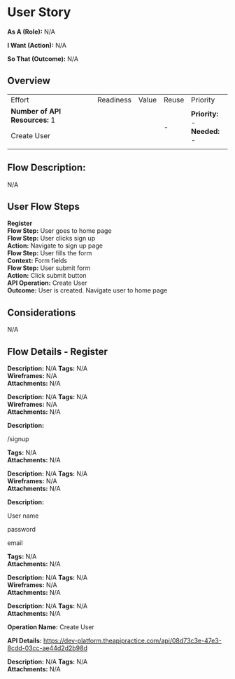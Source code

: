 # User Story
**As A (Role):** N/A

**I Want (Action):** N/A

**So That (Outcome):** N/A

## Overview

|  |  |  |  |  |
| --- | --- | --- | --- | --- |
| Effort | Readiness | Value | Reuse | Priority |
| **Number of API Resources:** 1<br><p>Create User</p> | |  | - | **Priority:** -<br>**Needed:** - |

## Flow Description:
N/A





## User Flow Steps
**Register**
<br>**Flow Step:** User goes to home page<br>**Flow Step:** User clicks sign up<br>**Action:** Navigate to sign up page<br>**Flow Step:** User fills the form<br>**Context:** Form fields<br>**Flow Step:** User submit form<br>**Action:** Click submit button<br>**API Operation:** Create User<br>**Outcome:** User is created. Navigate user to home page


## Considerations
<p>N/A</p>


## Flow Details - Register
**Description:** N/A 
**Tags:** N/A 
<br>
**Wireframes:** N/A 
<br>
**Attachments:** N/A 
<br>

**Description:** N/A 
**Tags:** N/A 
<br>
**Wireframes:** N/A 
<br>
**Attachments:** N/A 
<br>

**Description:** <p>/signup</p> 
**Tags:** N/A 
<br>
**Attachments:** N/A 
<br>

**Description:** N/A 
**Tags:** N/A 
<br>
**Wireframes:** N/A 
<br>
**Attachments:** N/A 
<br>

**Description:** <span><p>User name</p><p>password</p><p>email</p></span> 
**Tags:** N/A 
<br>
**Attachments:** N/A 
<br>

**Description:** N/A 
**Tags:** N/A 
<br>
**Wireframes:** N/A 
<br>
**Attachments:** N/A 
<br>

**Description:** N/A 
**Tags:** N/A 
<br>
**Attachments:** N/A 
<br>

**Operation Name:** Create User 

**API Details:** <a target="_blank" href="https://dev-platform.theapipractice.com/api/08d73c3e-47e3-8cdd-03cc-ae44d2d2b98d">https://dev-platform.theapipractice.com/api/08d73c3e-47e3-8cdd-03cc-ae44d2d2b98d</a> 

**Description:** N/A 
**Tags:** N/A 
<br>
**Attachments:** N/A 
<br>


